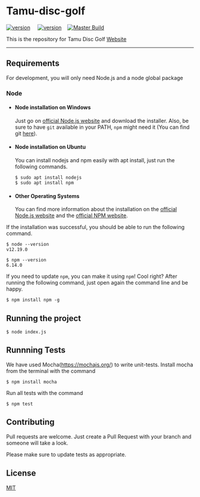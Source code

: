 
# Tamu-disc-golf
[![version](https://img.shields.io/badge/node-12.9.0-brightgreen.svg)](https://nodejs.org/en/)&nbsp;&nbsp;&nbsp;&nbsp; [![version](https://img.shields.io/badge/npm-6.14.0-success.svg)](https://www.npmjs.com/)&nbsp;&nbsp;&nbsp;&nbsp;[![Master Build](https://github.com/acramer/tamu-disc-golf/workflows/Node.js%20CI/badge.svg?branch=master)](https://github.com/acramer/tamu-disc-golf/actions?query=workflow%3A%22Node.js+CI%22+branch%3Amaster)

This is the repository for Tamu Disc Golf [Website](http://tamudiscgolf.herokuapp.com/client/index.html)

---
## Requirements

For development, you will only need Node.js and a node global package
### Node
- #### Node installation on Windows

  Just go on [official Node.js website](https://nodejs.org/) and download the installer.
Also, be sure to have `git` available in your PATH, `npm` might need it (You can find git [here](https://git-scm.com/)).

- #### Node installation on Ubuntu

  You can install nodejs and npm easily with apt install, just run the following commands.

      $ sudo apt install nodejs
      $ sudo apt install npm

- #### Other Operating Systems
  You can find more information about the installation on the [official Node.js website](https://nodejs.org/) and the [official NPM website](https://npmjs.org/).

If the installation was successful, you should be able to run the following command.

    $ node --version
    v12.19.0

    $ npm --version
    6.14.0

If you need to update `npm`, you can make it using `npm`! Cool right? After running the following command, just open again the command line and be happy.

    $ npm install npm -g

## Running the project

    $ node index.js

## Runnning Tests
We have used Mocha(https://mochajs.org/) to write unit-tests. Install mocha from the terminal with the command

    $ npm install mocha

Run all tests with the command

    $ npm test

## Contributing
Pull requests are welcome. Just create a Pull Request with your branch and someone will take a look.

Please make sure to update tests as appropriate.

## License
[MIT](https://choosealicense.com/licenses/mit/)